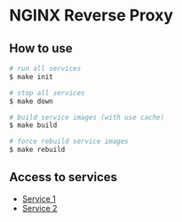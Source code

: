 # NGINX Reverse Proxy

## How to use
```bash
# run all services
$ make init
```
```bash
# stop all services
$ make down
```
```bash
# build service images (with use cache)
$ make build
```
```bash
# force rebuild service images
$ make rebuild
```

## Access to services
* [Service 1][service_1]
* [Service 2][service_2]

[service_1]: http://localhost:8080
[service_2]: http://localhost:8081
